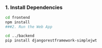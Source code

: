 

### 1. Install Dependencies

```bash
cd frontend
npm install
###2. Run the Web App

cd ../backend
pip install djangorestframework-simplejwt

      
